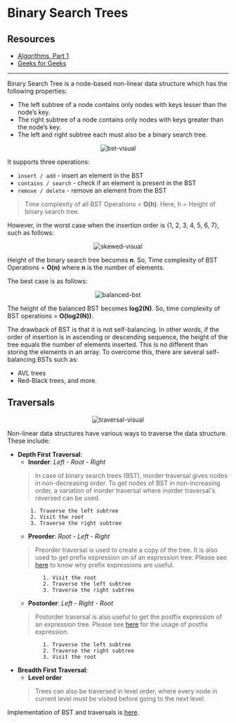 # Binary Search Trees

## Resources

- [Algorithms, Part 1](https://www.coursera.org/learn/algorithms-part1)
- [Geeks for Geeks](https://www.geeksforgeeks.org/binary-search-tree-data-structure/)

---

Binary Search Tree is a node-based non-linear data structure which has the following properties:

- The left subtree of a node contains only nodes with keys lesser than the node’s key.
- The right subtree of a node contains only nodes with keys greater than the node’s key.
- The left and right subtree each must also be a binary search tree.

<p align="center">
    <img src="https://cdn.programiz.com/sites/tutorial2program/files/bst-vs-not-bst.jpg" alt="bst-visual">
</p>

It supports three operations:

- `insert / add` - insert an element in the BST
- `contains / search` - check if an element is present in the BST
- `remove / delete` - remove an element from the BST

> Time complexity of all BST Operations = **O(h)**.
> Here, h = Height of binary search tree.

However, in the worst case when the insertion order is {1, 2, 3, 4, 5, 6, 7}, such as follows:

<p align="center">
    <img src="https://www.gatevidyalay.com/wp-content/uploads/2018/08/Time-Complexity-of-Binary-Search-Tree-Worst-Case.png" alt="skewed-visual">
</p>

Height of the binary search tree becomes **n**.
So, Time complexity of BST Operations = **O(n)** where **n** is the number of elements.

The best case is as follows:

<p align="center">
    <img src="https://www.gatevidyalay.com/wp-content/uploads/2018/08/Time-Complexity-of-Binary-Search-Tree-Best-Case.png" alt="balanced-bst">
</p>

The height of the balanced BST becomes **log2(N)**. So, time complexity of BST operations = **O(log2(N))**.

The drawback of BST is that it is not self-balancing. In other words, if the order of insertion is in ascending or descending sequence,
the height of the tree equals the number of elements inserted. This is no different than storing the elements in an array. To
overcome this, there are several self-balancing BSTs such as:
- AVL trees
- Red-Black trees, and more.

## Traversals

<p align="center">
    <img src="https://lh3.googleusercontent.com/proxy/oHtv1w4eSmpMdN1y6HCnvD24JnkE9KJp14kE8e9LVkrko54WwxEOJWBGi3Ltm4ufiJ3l6RaRtJQ_3ugpR6tznvhXLgRBrzgPrGUWOgKQPUpn6SI6LyZilXSCsh0sZ9iNFCWqC-hQwNI6EXz2" alt="traversal-visual">
</p>

Non-linear data structures have various ways to traverse the data structure. These include:
- **Depth First Traversal**:
    - **Inorder**: _Left - Root - Right_
    > In case of binary search trees (BST), inorder traversal gives nodes in non-decreasing order. To get nodes of BST in non-increasing order, a variation of inorder traversal where inorder traversal's reversed can be used.
    ```
        1. Traverse the left subtree
        2. Visit the root
        3. Traverse the right subtree
    ```
    - **Preorder**: _Root - Left - Right_
    > Preorder traversal is used to create a copy of the tree. It is also used to get prefix expression on of an expression tree. Please see [here](http://en.wikipedia.org/wiki/Polish_notation) to know why prefix expressions are useful.
    ```
            1. Visit the root
            2. Traverse the left subtree
            3. Traverse the right subtree
    ```
    - **Postorder**: _Left - Right - Root_
    > Postorder traversal is also useful to get the postfix expression of an expression tree. Please see [here](http://en.wikipedia.org/wiki/Reverse_Polish_notation) for the usage of postfix expression.
    ```
            1. Traverse the left subtree
            2. Traverse the right subtree
            3. Visit the root
    ```
- **Breadth First Traversal**:
    - **Level order**
    > Trees can also be traversed in level order, where every node in current level must be visited before going to the next level.

Implementation of BST and traversals is [here](../src/main/java/dsa/datastructures/trees/BST.java).